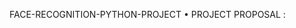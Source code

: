 FACE-RECOGNITION-PYTHON-PROJECT
• PROJECT PROPOSAL : <a href="https://drive.google.com/file/d/181aUWmRwh7HW9gbYBZB-QFtwtYPIHYIh/view"><a>
